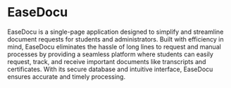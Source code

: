 # EaseDocu

EaseDocu is a single-page application designed to simplify and streamline document requests for students and administrators. Built with efficiency in mind, EaseDocu eliminates the hassle of long lines to request and manual processes by providing a seamless platform where students can easily request, track, and receive important documents like transcripts and certificates. With its secure database and intuitive interface, EaseDocu ensures accurate and timely processing.
